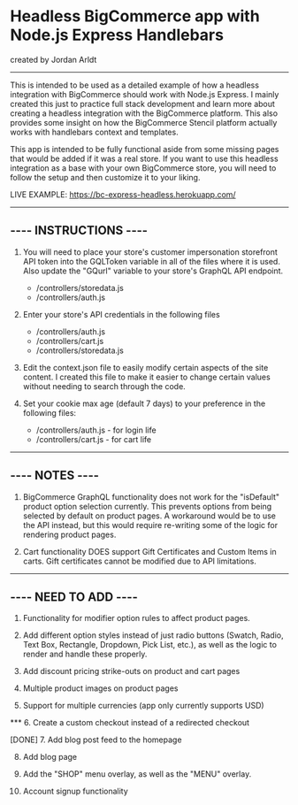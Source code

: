 # Headless BigCommerce app with Node.js Express Handlebars
   created by  Jordan Arldt
*****

This is intended to be used as a detailed example of how a headless integration with BigCommerce should work with Node.js Express. I mainly created this just to practice full stack development and learn more about creating a headless integration with the BigCommerce platform. This also provides some insight on how the BigCommerce Stencil platform actually works with handlebars context and templates.

This app is intended to be fully functional aside from some missing pages that would be added if it was a real store.
If you want to use this headless integration as a base with your own BigCommerce store, you will need to follow the setup and then customize it to your liking.

LIVE EXAMPLE: https://bc-express-headless.herokuapp.com/

----------------------
---- INSTRUCTIONS ----
----------------------

1. You will need to place your store's customer impersonation storefront API token into the GQLToken variable in all of the files where it is used. Also update the "GQurl" variable to your store's GraphQL API endpoint. 
    - /controllers/storedata.js
    - /controllers/auth.js

2. Enter your store's API credentials in the following files
    - /controllers/auth.js
    - /controllers/cart.js
    - /controllers/storedata.js

3. Edit the context.json file to easily modify certain aspects of the site content. I created this file to make it easier to change certain values without needing to search through the code.

4. Set your cookie max age (default 7 days) to your preference in the following files:
    - /controllers/auth.js - for login life
    - /controllers/cart.js - for cart life



----------------------
----     NOTES    ----
----------------------

1. BigCommerce GraphQL functionality does not work for the "isDefault" product option selection currently. This prevents options from being selected by default on product pages. A workaround would be to use the API instead, but this would require re-writing some of the logic for rendering product pages.

2. Cart functionality DOES support Gift Certificates and Custom Items in carts. Gift certificates cannot be modified due to API limitations.

----------------------
----  NEED TO ADD ----
----------------------

1. Functionality for modifier option rules to affect product pages.

2. Add different option styles instead of just radio buttons (Swatch, Radio, Text Box, Rectangle, Dropdown, Pick List, etc.), as well as the logic to render and handle these properly.

3. Add discount pricing strike-outs on product and cart pages

4. Multiple product images on product pages

5. Support for multiple currencies (app only currently supports USD)

*** 6. Create a custom checkout instead of a redirected checkout

[DONE] 7. Add blog post feed to the homepage

8. Add blog page

9. Add the "SHOP" menu overlay, as well as the "MENU" overlay.

10. Account signup functionality

